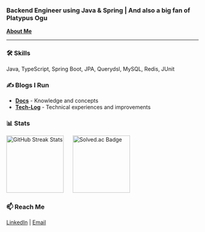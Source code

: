 ### Backend Engineer using Java & Spring | And also a big fan of Platypus Ogu

**[About Me](https://hyoguoo.gitbook.io/about)**

---

### 🛠️ Skills

Java, TypeScript, Spring Boot, JPA, Querydsl, MySQL, Redis, JUnit

### ✍️ Blogs I Run

- **[Docs](https://hyoguoo.gitbook.io/docs)** - Knowledge and concepts
- **[Tech-Log](https://hyoguoo.gitbook.io/tech-log)** - Technical experiences and improvements

### 📊 Stats

<div align="left">
  <img src="https://streak-stats.demolab.com?user=hyoguoo&theme=dark" height="150" alt="GitHub Streak Stats" />
  &nbsp;&nbsp;&nbsp;&nbsp;
  <a href="https://solved.ac/profile/hyoguoo"><img src="http://mazassumnida.wtf/api/v2/generate_badge?boj=hyoguoo" height="150" alt="Solved.ac Badge" /></a>
</div>

### 📫 Reach Me

[LinkedIn](https://www.linkedin.com/in/hyoguoo) | [Email](mailto:hyoguoo@gmail.com)
